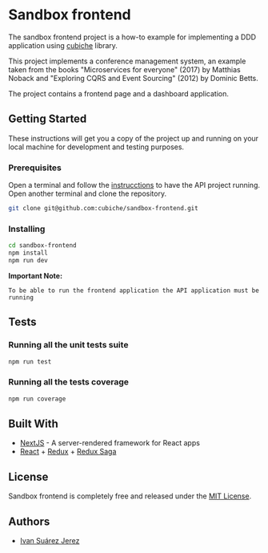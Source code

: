 # Sandbox frontend

The sandbox frontend project is a how-to example for implementing a DDD application using [cubiche](https://github.com/cubiche/cubiche) library.

This project implements a conference management system, an example taken from the books "Microservices for everyone" (2017) by Matthias Noback and "Exploring CQRS and Event Sourcing" (2012) by Dominic Betts.

The project contains a frontend page and a dashboard application.

## Getting Started

These instructions will get you a copy of the project up and running on your local machine for development and testing purposes.

### Prerequisites

Open a terminal and follow the [instrucctions](https://github.com/cubiche/sandbox-api/blob/master/README.md) to have the API project running.
Open another terminal and clone the repository.

```bash
git clone git@github.com:cubiche/sandbox-frontend.git
```

### Installing

```bash
cd sandbox-frontend
npm install
npm run dev
```

**Important Note:**
```code
To be able to run the frontend application the API application must be running
```
## Tests

### Running all the unit tests suite

```bash
npm run test
```

### Running all the tests coverage

```bash
npm run coverage
```

## Built With

* [NextJS](http://symfony.com/) - A server-rendered framework for React apps
* [React](https://reactjs.org/) + [Redux](https://redux.js.org/) + [Redux Saga](https://redux-saga.js.org/)

## License

Sandbox frontend is completely free and released under the [MIT License](https://github.com/cubiche/cubiche/blob/master/LICENSE).

## Authors

* [Ivan Suárez Jerez](https://github.com/ivannis)
